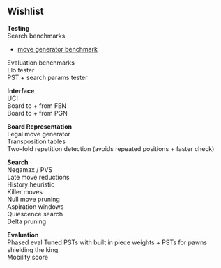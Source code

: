 ## Wishlist

**Testing** \
Search benchmarks
- [move generator benchmark](https://github.com/alex65536/chess_bench)

Evaluation benchmarks \
Elo tester \
PST + search params tester

**Interface** \
UCI \
Board to + from FEN \
Board to + from PGN

**Board Representation** \
Legal move generator \
Transposition tables \
Two-fold repetition detection (avoids repeated positions + faster check)

**Search** \
Negamax / PVS \
Late move reductions \
History heuristic \
Killer moves \
Null move pruning \
Aspiration windows \
Quiescence search \
Delta pruning

**Evaluation** \
Phased eval
Tuned PSTs with built in piece weights + PSTs for pawns shielding the king \
Mobility score
